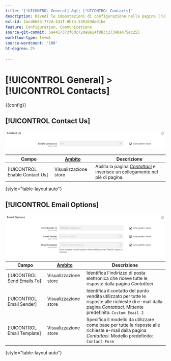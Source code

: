 ```yaml
---
title: '[!UICONTROL General] &gt; [!UICONTROL Contacts]'
description: Rivedi le impostazioni di configurazione nella pagina [!UICONTROL General] &gt; [!UICONTROL Contacts] dell'amministratore di Commerce.
exl-id: 1acd6683-772d-431f-8b74-230163ded1be
feature: Configuration, Communications
source-git-commit: 5a4417373f6dc720e8e14f883c27348a475ec255
workflow-type: tm+mt
source-wordcount: '100'
ht-degree: 2%

---
```


# [!UICONTROL General] > [!UICONTROL Contacts]

{{config}}

## [!UICONTROL Contact Us]

![Contattaci](./assets/contacts-contact-us.png)<!-- zoom -->

<!-- [Contact Us](https://experienceleague.adobe.com/it/docs/commerce-admin/start/setup/store-details#contact-us-form) -->

| Campo | [Ambito](../../getting-started/websites-stores-views.md#scope-settings) | Descrizione |
|--- |--- |--- |
| [!UICONTROL Enable Contact Us] | Visualizzazione store | Abilita la pagina [_Contattaci_](../../getting-started/store-details.md#contact-us-form) e inserisce un collegamento nel piè di pagina. |

{style="table-layout:auto"}

## [!UICONTROL Email Options]

![Opzioni e-mail](./assets/contacts-email-options.png)<!-- zoom -->

<!-- [Email Options](https://experienceleague.adobe.com/it/docs/commerce-admin/start/setup/store-details#contact-us-form) -->

| Campo | [Ambito](../../getting-started/websites-stores-views.md#scope-settings) | Descrizione |
|--- |--- |--- |
| [!UICONTROL Send Emails To] | Visualizzazione store | Identifica l&#39;indirizzo di posta elettronica che riceve tutte le risposte dalla pagina _Contattaci_ |
| [!UICONTROL Email Sender] | Visualizzazione store | Identifica il contatto del punto vendita utilizzato per tutte le risposte alle richieste di e-mail dalla pagina _Contattaci_. Mittente predefinito: `Custom Email 2` |
| [!UICONTROL Email Template] | Visualizzazione store | Specifica il modello da utilizzare come base per tutte le risposte alle richieste e-mail dalla pagina _Contattaci_. Modello predefinito: `Contact Form` |

{style="table-layout:auto"}
